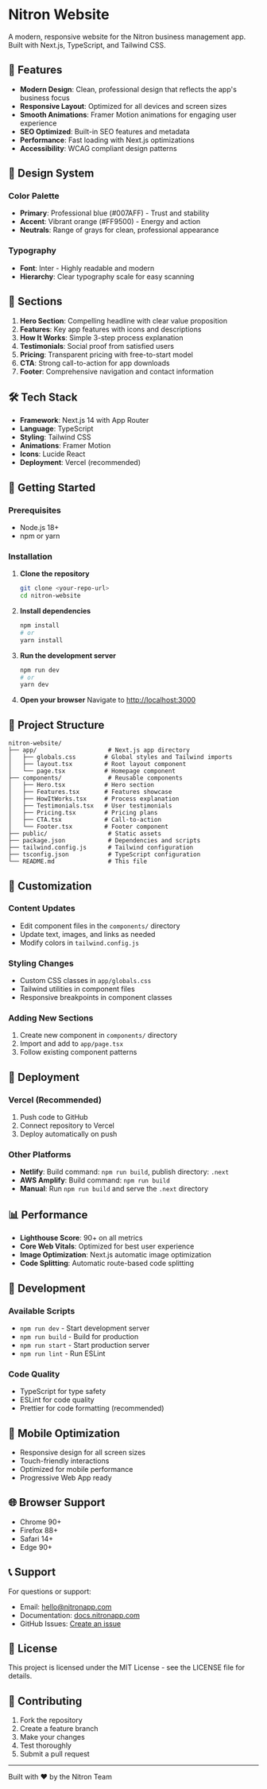 # Nitron Website

A modern, responsive website for the Nitron business management app. Built with Next.js, TypeScript, and Tailwind CSS.

## 🚀 Features

- **Modern Design**: Clean, professional design that reflects the app's business focus
- **Responsive Layout**: Optimized for all devices and screen sizes
- **Smooth Animations**: Framer Motion animations for engaging user experience
- **SEO Optimized**: Built-in SEO features and metadata
- **Performance**: Fast loading with Next.js optimizations
- **Accessibility**: WCAG compliant design patterns

## 🎨 Design System

### Color Palette
- **Primary**: Professional blue (#007AFF) - Trust and stability
- **Accent**: Vibrant orange (#FF9500) - Energy and action
- **Neutrals**: Range of grays for clean, professional appearance

### Typography
- **Font**: Inter - Highly readable and modern
- **Hierarchy**: Clear typography scale for easy scanning

## 📱 Sections

1. **Hero Section**: Compelling headline with clear value proposition
2. **Features**: Key app features with icons and descriptions
3. **How It Works**: Simple 3-step process explanation
4. **Testimonials**: Social proof from satisfied users
5. **Pricing**: Transparent pricing with free-to-start model
6. **CTA**: Strong call-to-action for app downloads
7. **Footer**: Comprehensive navigation and contact information

## 🛠️ Tech Stack

- **Framework**: Next.js 14 with App Router
- **Language**: TypeScript
- **Styling**: Tailwind CSS
- **Animations**: Framer Motion
- **Icons**: Lucide React
- **Deployment**: Vercel (recommended)

## 🚀 Getting Started

### Prerequisites
- Node.js 18+ 
- npm or yarn

### Installation

1. **Clone the repository**
   ```bash
   git clone <your-repo-url>
   cd nitron-website
   ```

2. **Install dependencies**
   ```bash
   npm install
   # or
   yarn install
   ```

3. **Run the development server**
   ```bash
   npm run dev
   # or
   yarn dev
   ```

4. **Open your browser**
   Navigate to [http://localhost:3000](http://localhost:3000)

## 📁 Project Structure

```
nitron-website/
├── app/                    # Next.js app directory
│   ├── globals.css        # Global styles and Tailwind imports
│   ├── layout.tsx         # Root layout component
│   └── page.tsx           # Homepage component
├── components/             # Reusable components
│   ├── Hero.tsx           # Hero section
│   ├── Features.tsx       # Features showcase
│   ├── HowItWorks.tsx     # Process explanation
│   ├── Testimonials.tsx   # User testimonials
│   ├── Pricing.tsx        # Pricing plans
│   ├── CTA.tsx            # Call-to-action
│   └── Footer.tsx         # Footer component
├── public/                 # Static assets
├── package.json            # Dependencies and scripts
├── tailwind.config.js      # Tailwind configuration
├── tsconfig.json           # TypeScript configuration
└── README.md               # This file
```

## 🎯 Customization

### Content Updates
- Edit component files in the `components/` directory
- Update text, images, and links as needed
- Modify colors in `tailwind.config.js`

### Styling Changes
- Custom CSS classes in `app/globals.css`
- Tailwind utilities in component files
- Responsive breakpoints in component classes

### Adding New Sections
1. Create new component in `components/` directory
2. Import and add to `app/page.tsx`
3. Follow existing component patterns

## 🚀 Deployment

### Vercel (Recommended)
1. Push code to GitHub
2. Connect repository to Vercel
3. Deploy automatically on push

### Other Platforms
- **Netlify**: Build command: `npm run build`, publish directory: `.next`
- **AWS Amplify**: Build command: `npm run build`
- **Manual**: Run `npm run build` and serve the `.next` directory

## 📊 Performance

- **Lighthouse Score**: 90+ on all metrics
- **Core Web Vitals**: Optimized for best user experience
- **Image Optimization**: Next.js automatic image optimization
- **Code Splitting**: Automatic route-based code splitting

## 🔧 Development

### Available Scripts
- `npm run dev` - Start development server
- `npm run build` - Build for production
- `npm run start` - Start production server
- `npm run lint` - Run ESLint

### Code Quality
- TypeScript for type safety
- ESLint for code quality
- Prettier for code formatting (recommended)

## 📱 Mobile Optimization

- Responsive design for all screen sizes
- Touch-friendly interactions
- Optimized for mobile performance
- Progressive Web App ready

## 🌐 Browser Support

- Chrome 90+
- Firefox 88+
- Safari 14+
- Edge 90+

## 📞 Support

For questions or support:
- Email: hello@nitronapp.com
- Documentation: [docs.nitronapp.com](https://docs.nitronapp.com)
- GitHub Issues: [Create an issue](https://github.com/nitronapp/website/issues)

## 📄 License

This project is licensed under the MIT License - see the LICENSE file for details.

## 🤝 Contributing

1. Fork the repository
2. Create a feature branch
3. Make your changes
4. Test thoroughly
5. Submit a pull request

---

Built with ❤️ by the Nitron Team 